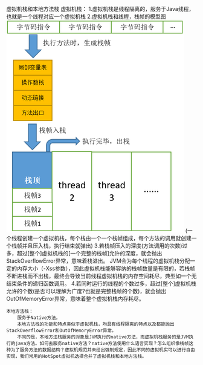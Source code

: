 虚拟机栈和本地方法栈
    虚拟机栈：
        1.虚拟机栈是线程隔离的，服务于Java线程，也就是一个线程对应一个虚拟机栈
        2.虚拟机栈和线程，栈帧的模型图
        ![虚拟机栈-线程-栈帧](https://raw.githubusercontent.com/null23/picture/master/JVM/%E8%99%9A%E6%8B%9F%E6%9C%BA%E6%A0%88%E5%92%8C%E6%A0%88%E5%B8%A7.png)
        (一个线程创建一个虚拟机栈，每个栈由一个一个栈帧组成，每个方法的调用就创建一个栈帧并且压入栈，执行结束就弹出)
        3.若栈帧压入的深度(方法调用的次数)过多，超过[整个]虚拟机栈的[一个完整的栈帧]允许的深度，就会抛出StackOverflowError异常，意味着栈溢出。
        JVM会为每个线程的虚拟机栈分配一定的内存大小（-Xss参数），因此虚拟机栈能够容纳的栈帧数量是有限的，若栈帧不断进栈而不出栈，最终会导致当前线程虚拟机栈的内存空间耗尽，典型如一个无结束条件的递归函数调用。
        4.若同时运行的线程的个数过多，超过[整个]虚拟机栈允许的个数(是否可以理解为广度?也就是完整栈帧的个数)，就会抛出OutOfMemoryError异常，意味着整个虚拟机栈内存耗尽。

    本地方法栈：
        服务于Native方法。
        本地方法栈的功能和特点类似于虚拟机栈，均具有线程隔离的特点以及都能抛出StackOverflowError和OutOfMemoryError异常。
        不同的是，本地方法栈服务的对象是JVM执行的native方法，而虚拟机栈服务的是JVM执行的java方法。如何去服务native方法？native方法使用什么语言实现？怎么组织像栈帧这种为了服务方法的数据结构？虚拟机规范并未给出强制规定，因此不同的虚拟机实可以进行自由实现，我们常用的HotSpot虚拟机选择合并了虚拟机栈和本地方法栈。